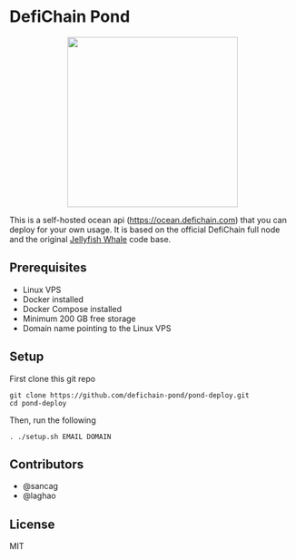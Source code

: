# DefiChain Pond

<p align="center"><img src="https://user-images.githubusercontent.com/100532523/171270272-6e551042-4925-4096-8349-b89d1f2199dc.png" width="300px"/></p>


This is a self-hosted ocean api (https://ocean.defichain.com) that you can deploy for your own usage. It is based on the official DefiChain full node and the original [Jellyfish Whale](https://github.com/JellyfishSDK/jellyfish/) code base.

## Prerequisites

- Linux VPS
- Docker installed
- Docker Compose installed
- Minimum 200 GB free storage
- Domain name pointing to the Linux VPS

## Setup

First clone this git repo

```
git clone https://github.com/defichain-pond/pond-deploy.git
cd pond-deploy
```

Then, run the following

```
. ./setup.sh EMAIL DOMAIN
```

## Contributors
- @sancag
- @laghao

## License
MIT
